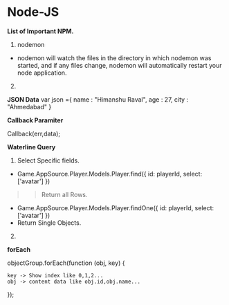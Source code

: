 # Node-JS
<b>List of Important NPM.</b>
1) nodemon 
- nodemon will watch the files in the directory in which nodemon was started, and if any files change, nodemon will automatically restart your node application.
2) 


<b>JSON Data</b>
var json ={
    name : "Himanshu Raval",
    age : 27,
    city : "Ahmedabad"
} 


<b>Callback Paramiter</b>

Callback(err,data);


<b>Waterline Query</b>

1) Select Specific fields.
- Game.AppSource.Player.Models.Player.find({ id: playerId, select: ['avatar'] })
>> Return all Rows.
- Game.AppSource.Player.Models.Player.findOne({ id: playerId, select: ['avatar'] })
- Return Single Objects.

2) 




<b>forEach</b>

objectGroup.forEach(function (obj, key) {

    key -> Show index like 0,1,2...
    obj -> content data like obj.id,obj.name...

});















